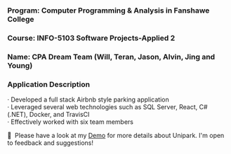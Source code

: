 ### Program: Computer Programming & Analysis in Fanshawe College
### Course: INFO-5103 Software Projects-Applied 2
### Name: CPA Dream Team (Will, Teran, Jason, Alvin, Jing and Young)

### Application Description
· Developed a full stack Airbnb style parking application\
· Leveraged several web technologies such as SQL Server, React, C# (.NET), Docker, and TravisCI\
· Effectively worked with six team members

📄 &nbsp;Please have a look at my [Demo](https://youtu.be/AB_3jV6f98w) for more details about Unipark. I'm open to feedback and suggestions!
